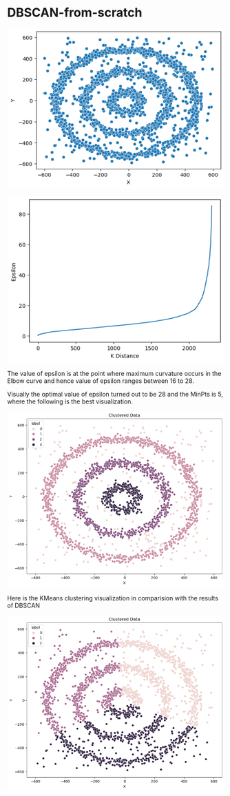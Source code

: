 # DBSCAN-from-scratch

![Data2_vis](https://github.com/bhanu-kv/DBSCAN-from-scratch/blob/main/Data2.png)

![Data2_elbow](https://github.com/bhanu-kv/DBSCAN-from-scratch/blob/main/Data2_elbow.png)

The value of epsilon is at the point where maximum curvature occurs in the Elbow curve and hence value of epsilon ranges between 16 to 28.

Visually the optimal value of epsilon turned out to be 28 and the MinPts is 5, where the following is the best visualization.

![Data2_DBSCAN](https://github.com/bhanu-kv/DBSCAN-from-scratch/blob/main/Data2_DBSCAN.png)

Here is the KMeans clustering visualization in comparision with the results of DBSCAN

![Data2_KMeans](https://github.com/bhanu-kv/DBSCAN-from-scratch/blob/main/Data2_Kmeans.png)

